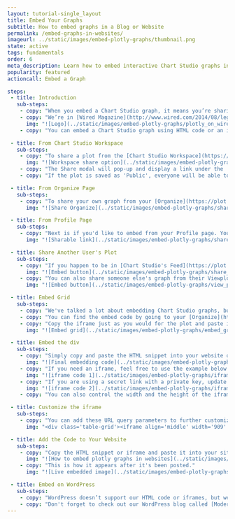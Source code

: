 ```yaml
---
layout: tutorial-single_layout
title: Embed Your Graphs
subtitle: How to embed graphs in a Blog or Website
permalink: /embed-graphs-in-websites/
imageurl: ../static/images/embed-plotly-graphs/thumbnail.png
state: active
tags: fundamentals
order: 6
meta_description: Learn how to embed interactive Chart Studio graphs in websites, blogs, iframes, Tumblr, and WordPress online using Chart Studio.
popularity: featured
actioncall: Embed a Graph

steps:
 - title: Introduction
   sub-steps:
    - copy: "When you embed a Chart Studio graph, it means you’re sharing your graph, your data and the code that describes your graph all in one place. You can embed any Chart Studio graph. The embedding process is the same whether you're creating graphs from the online [workspace](https://plot.ly/create/) or using one of Chart Studio's APIs (Python/R). With our interactive features, your readers have a whole new way to engage with your work. When you update a Chart Studio graph, the graph automatically updates on your blog or website. No need for manual updates!"
    - copy: "We’re in [Wired Magazine](http://www.wired.com/2014/08/lego-cost), and [The Washington Post](http://www.washingtonpost.com/blogs/wonkblog/wp/2013/06/14/do-low-taxes-on-the-rich-leave-the-middle-class-with-lower-wages/)."
      img: "![Lego](../static/images/embed-plotly-graphs/plotly_on_wired.png)"
    - copy: "You can embed a Chart Studio graph using HTML code or an iframe. These codes are located in Chart Studio's workspace, your [Organize](https://plot.ly/organize/) page, or your Profile page. It's also possible to share someone else's graph. If you’re using wordpress.com, jump to the [end](http://help.plot.ly/embed-graphs-in-websites/#step-10-embed-on-wordpress) of this page."

 - title: From Chart Studio Workspace
   sub-steps:
    - copy: "To share a plot from the [Chart Studio Workspace](https://plot.ly/create/), click 'Share' button on the left-hand side after saving the plot."
      img: "![Workspace share option](../static/images/embed-plotly-graphs/share_button.png)"
    - copy: "The Share modal will pop-up and display a link under the 'Embed' tab. You can then copy and paste this link to your website. You have the option of embedding your plot as an HTML snippet or iframe."
    - copy: "If the plot is saved as 'Public', everyone will be able to view the embedded plot. If the plot is saved as 'Private', only you and your collaborators will be able to see it. If the plot is embedded with a Secret Link, those that have that link will be able to see the plot. Also, when you embed a private plot but don't add any collaborators, only you will be able to view it. For more information on privacy settings and how sharing works, visit [Chart Studio's sharing tutorial](https://help.plot.ly/save-share-and-export-in-plotly/)."

 - title: From Organize Page
   sub-steps:
    - copy: "To share your own graph from your [Organize](https://plot.ly/organize/), hover over your plot and click on the 'Share' icon. This will display the same Share modal as in the workspace where you'll find the embed codes under the 'Embed' tab."
      img: "![Share Organize](../static/images/embed-plotly-graphs/share_organize.png)"

 - title: From Profile Page
   sub-steps:
    - copy: "Next is if you'd like to embed from your Profile page. You can get there by typing this URL:'http://plot.ly/~YOURUSERNAME' into your address bar, or by going to your username on the top right-hand side of Chart Studio's pages and selecting 'Profile' from the dropdown menu. Just like in your Organize, hover over the plot, but this time click on the 'Sharing Link' icon to view the same Share modal."
      img: "![Sharable link](../static/images/embed-plotly-graphs/share_profile.png)"

 - title: Share Another User's Plot
   sub-steps:
    - copy: "If you happen to be in [Chart Studio's Feed](https://plot.ly/) and see a cool graph you want to share, click on the 'Sharing Link' or the 'Embed code' icon at the bottom right-hand side of the plot. This will display the Share modal."
      img: "![Embed button](../static/images/embed-plotly-graphs/share_feed.gif)"
    - copy: "You can also share someone else's graph from their Viewplot page, via their Shareable Link. If you don't happen to have this link, but do see their plot (in Chart Studio's Feed, for example), hover over the plot and click the 'View' button. Notice the sharing options located in the bottom right corner; click on the 'Sharing Link' or the 'Embed code'."
      img: "![Embed button](../static/images/embed-plotly-graphs/view_plot.gif)"

 - title: Embed Grid
   sub-steps:
    - copy: "We've talked a lot about embedding Chart Studio graphs, but did you know that you can also embed your grid? Just like your plots, grids can be embedded in iframes."
    - copy: "You can find the embed code by going to your [Organize](https://plot.ly/organize/) or Profile page and hovering over the saved grid. Grids are saved as 'Private' by default, so it's important that you save your data as 'Public' or 'Private Link'."
    - copy: "Copy the iframe just as you would for the plot and paste it to your website or blog. This is an example of what your grid looks like when it's been embedded."
      img: "![Embed grid](../static/images/embed-plotly-graphs/embed_grid.png)"

 - title: Embed the div
   sub-steps:
    - copy: "Simply copy and paste the HTML snippet into your website or HTML application."
      img: "![Final embedding code](../static/images/embed-plotly-graphs/iframe-HTML.png)"
    - copy: "If you need an iframe, feel free to use the example below. You’ll have to replace the URL of our graph with your own."
      img: "![iframe code 1](../static/images/embed-plotly-graphs/iframe.png)"
    - copy: "If you are using a secret link with a private key, update the private link to include '.embed' before the '?share_key' term. Here's an example:"
      img: "![iframe code 2](../static/images/embed-plotly-graphs/iframe_share_key.png)"
    - copy: "You can also control the width and the height of the iframe by modifying the 'width' and 'height' keywords, the graph will autosize accordingly within the iframe container."

 - title: Customize the iframe
   sub-steps:
    - copy: "You can add these URL query parameters to further customize the iframe."
      img: "<div class='table-grid'><iframe align='middle' width='909' height='280' marginwidth='10' marginheight='5' frameborder='0' scrolling='no' src='https://plot.ly/~plotly2_demo/482.embed?align=center'></iframe></div>"

 - title: Add the Code to Your Website
   sub-steps:
    - copy: "Copy the HTML snippet or iframe and paste it into your site's source code. For our example, we'll add a graph to our [blog](http://blog.plot.ly/) hosted by [tumblr](http://www.tumblr.com). We're going to add the HTML snippet just the way it is, but sometimes you'll find that the image needs to be resized. We’ve found trial and error is best."
      img: "![How to embed plotly graphs in websites](../static/images/embed-plotly-graphs/embed_graph totumblr.png)"
    - copy: "This is how it appears after it's been posted."
      img: "![Live embedded image](../static/images/embed-plotly-graphs/live blog.png)"

 - title: Embed on WordPress
   sub-steps:
    - copy: "WordPress doesn’t support our HTML code or iframes, but we’ve come up with an easy solution for you. We developed a [WordPress plugin](https://wordpress.org/plugins/wp-plotly) which makes it easy to embed Chart Studio graphs direct from WordPress's admin."
    - copy: "Don't forget to check out our WordPress blog called [Modern Data](http://moderndata.plot.ly/)!"
---
```

